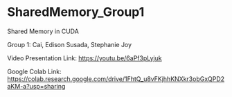 # SharedMemory_Group1
Shared Memory in CUDA

Group 1: 
  Cai, Edison
   Susada, Stephanie Joy
   
Video Presentation Link: https://youtu.be/6aPf3pLyjuk

Google Colab Link: https://colab.research.google.com/drive/1FhtQ_u8vFKjhhKNXkr3obGxQPD2aKM-a?usp=sharing

